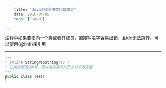 ```yaml
---
    title: "Java注释引用类和其成员"
    date: 2016-04-05
    tags: ["java"]
    
---
```


注释中如果要指向一个类或者其成员，直接写名字容易出错，且ide无法跳转。可以使用{@link}来引用
***
```java
/**
* {@link String#toString()} }
* 在类后面追加#号，可以指向类的成员方法或者变量
**/
public class Test{
}
```